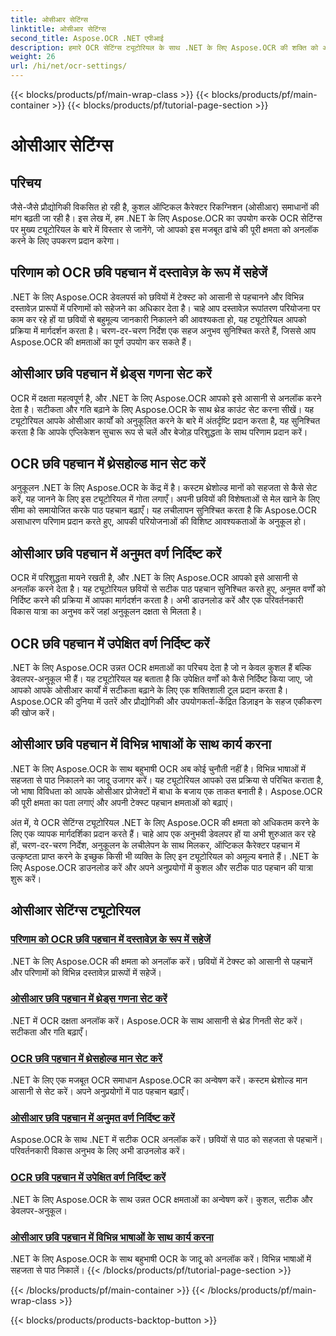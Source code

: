 ```yaml
---
title: ओसीआर सेटिंग्स
linktitle: ओसीआर सेटिंग्स
second_title: Aspose.OCR .NET एपीआई
description: हमारे OCR सेटिंग्स ट्यूटोरियल के साथ .NET के लिए Aspose.OCR की शक्ति को अनलॉक करें। छवियों में पाठ पहचान के लिए सटीकता, गति और अनुकूलन को बढ़ाना सीखें।
weight: 26
url: /hi/net/ocr-settings/
---
```


{{< blocks/products/pf/main-wrap-class >}}
{{< blocks/products/pf/main-container >}}
{{< blocks/products/pf/tutorial-page-section >}}

# ओसीआर सेटिंग्स


## परिचय

जैसे-जैसे प्रौद्योगिकी विकसित हो रही है, कुशल ऑप्टिकल कैरेक्टर रिकग्निशन (ओसीआर) समाधानों की मांग बढ़ती जा रही है। इस लेख में, हम .NET के लिए Aspose.OCR का उपयोग करके OCR सेटिंग्स पर मुख्य ट्यूटोरियल के बारे में विस्तार से जानेंगे, जो आपको इस मजबूत ढांचे की पूरी क्षमता को अनलॉक करने के लिए उपकरण प्रदान करेगा।

## परिणाम को OCR छवि पहचान में दस्तावेज़ के रूप में सहेजें

.NET के लिए Aspose.OCR डेवलपर्स को छवियों में टेक्स्ट को आसानी से पहचानने और विभिन्न दस्तावेज़ प्रारूपों में परिणामों को सहेजने का अधिकार देता है। चाहे आप दस्तावेज़ रूपांतरण परियोजना पर काम कर रहे हों या छवियों से बहुमूल्य जानकारी निकालने की आवश्यकता हो, यह ट्यूटोरियल आपको प्रक्रिया में मार्गदर्शन करता है। चरण-दर-चरण निर्देश एक सहज अनुभव सुनिश्चित करते हैं, जिससे आप Aspose.OCR की क्षमताओं का पूर्ण उपयोग कर सकते हैं।

## ओसीआर छवि पहचान में थ्रेड्स गणना सेट करें

OCR में दक्षता महत्वपूर्ण है, और .NET के लिए Aspose.OCR आपको इसे आसानी से अनलॉक करने देता है। सटीकता और गति बढ़ाने के लिए Aspose.OCR के साथ थ्रेड काउंट सेट करना सीखें। यह ट्यूटोरियल आपके ओसीआर कार्यों को अनुकूलित करने के बारे में अंतर्दृष्टि प्रदान करता है, यह सुनिश्चित करता है कि आपके एप्लिकेशन सुचारू रूप से चलें और बेजोड़ परिशुद्धता के साथ परिणाम प्रदान करें।

## OCR छवि पहचान में थ्रेसहोल्ड मान सेट करें

अनुकूलन .NET के लिए Aspose.OCR के केंद्र में है। कस्टम थ्रेशोल्ड मानों को सहजता से कैसे सेट करें, यह जानने के लिए इस ट्यूटोरियल में गोता लगाएँ। अपनी छवियों की विशेषताओं से मेल खाने के लिए सीमा को समायोजित करके पाठ पहचान बढ़ाएँ। यह लचीलापन सुनिश्चित करता है कि Aspose.OCR असाधारण परिणाम प्रदान करते हुए, आपकी परियोजनाओं की विशिष्ट आवश्यकताओं के अनुकूल हो।

## ओसीआर छवि पहचान में अनुमत वर्ण निर्दिष्ट करें

OCR में परिशुद्धता मायने रखती है, और .NET के लिए Aspose.OCR आपको इसे आसानी से अनलॉक करने देता है। यह ट्यूटोरियल छवियों से सटीक पाठ पहचान सुनिश्चित करते हुए, अनुमत वर्णों को निर्दिष्ट करने की प्रक्रिया में आपका मार्गदर्शन करता है। अभी डाउनलोड करें और एक परिवर्तनकारी विकास यात्रा का अनुभव करें जहां अनुकूलन दक्षता से मिलता है।

## OCR छवि पहचान में उपेक्षित वर्ण निर्दिष्ट करें

.NET के लिए Aspose.OCR उन्नत OCR क्षमताओं का परिचय देता है जो न केवल कुशल हैं बल्कि डेवलपर-अनुकूल भी हैं। यह ट्यूटोरियल यह बताता है कि उपेक्षित वर्णों को कैसे निर्दिष्ट किया जाए, जो आपको आपके ओसीआर कार्यों में सटीकता बढ़ाने के लिए एक शक्तिशाली टूल प्रदान करता है। Aspose.OCR की दुनिया में उतरें और प्रौद्योगिकी और उपयोगकर्ता-केंद्रित डिज़ाइन के सहज एकीकरण की खोज करें।

## ओसीआर छवि पहचान में विभिन्न भाषाओं के साथ कार्य करना

.NET के लिए Aspose.OCR के साथ बहुभाषी OCR अब कोई चुनौती नहीं है। विभिन्न भाषाओं में सहजता से पाठ निकालने का जादू उजागर करें। यह ट्यूटोरियल आपको उस प्रक्रिया से परिचित कराता है, जो भाषा विविधता को आपके ओसीआर प्रोजेक्टों में बाधा के बजाय एक ताकत बनाती है। Aspose.OCR की पूरी क्षमता का पता लगाएं और अपनी टेक्स्ट पहचान क्षमताओं को बढ़ाएं।

अंत में, ये OCR सेटिंग्स ट्यूटोरियल .NET के लिए Aspose.OCR की क्षमता को अधिकतम करने के लिए एक व्यापक मार्गदर्शिका प्रदान करते हैं। चाहे आप एक अनुभवी डेवलपर हों या अभी शुरुआत कर रहे हों, चरण-दर-चरण निर्देश, अनुकूलन के लचीलेपन के साथ मिलकर, ऑप्टिकल कैरेक्टर पहचान में उत्कृष्टता प्राप्त करने के इच्छुक किसी भी व्यक्ति के लिए इन ट्यूटोरियल को अमूल्य बनाते हैं। .NET के लिए Aspose.OCR डाउनलोड करें और अपने अनुप्रयोगों में कुशल और सटीक पाठ पहचान की यात्रा शुरू करें।
## ओसीआर सेटिंग्स ट्यूटोरियल
### [परिणाम को OCR छवि पहचान में दस्तावेज़ के रूप में सहेजें](./save-result-as-document/)
.NET के लिए Aspose.OCR की क्षमता को अनलॉक करें। छवियों में टेक्स्ट को आसानी से पहचानें और परिणामों को विभिन्न दस्तावेज़ प्रारूपों में सहेजें।
### [ओसीआर छवि पहचान में थ्रेड्स गणना सेट करें](./set-threads-count/)
.NET में OCR दक्षता अनलॉक करें। Aspose.OCR के साथ आसानी से थ्रेड गिनती सेट करें। सटीकता और गति बढ़ाएँ।
### [OCR छवि पहचान में थ्रेसहोल्ड मान सेट करें](./set-threshold-value/)
.NET के लिए एक मजबूत OCR समाधान Aspose.OCR का अन्वेषण करें। कस्टम थ्रेशोल्ड मान आसानी से सेट करें। अपने अनुप्रयोगों में पाठ पहचान बढ़ाएँ।
### [ओसीआर छवि पहचान में अनुमत वर्ण निर्दिष्ट करें](./specify-allowed-characters/)
Aspose.OCR के साथ .NET में सटीक OCR अनलॉक करें। छवियों से पाठ को सहजता से पहचानें। परिवर्तनकारी विकास अनुभव के लिए अभी डाउनलोड करें।
### [OCR छवि पहचान में उपेक्षित वर्ण निर्दिष्ट करें](./specify-ignored-characters/)
.NET के लिए Aspose.OCR के साथ उन्नत OCR क्षमताओं का अन्वेषण करें। कुशल, सटीक और डेवलपर-अनुकूल।
### [ओसीआर छवि पहचान में विभिन्न भाषाओं के साथ कार्य करना](./working-with-different-languages/)
.NET के लिए Aspose.OCR के साथ बहुभाषी OCR के जादू को अनलॉक करें। विभिन्न भाषाओं में सहजता से पाठ निकालें।
{{< /blocks/products/pf/tutorial-page-section >}}

{{< /blocks/products/pf/main-container >}}
{{< /blocks/products/pf/main-wrap-class >}}

{{< blocks/products/products-backtop-button >}}
